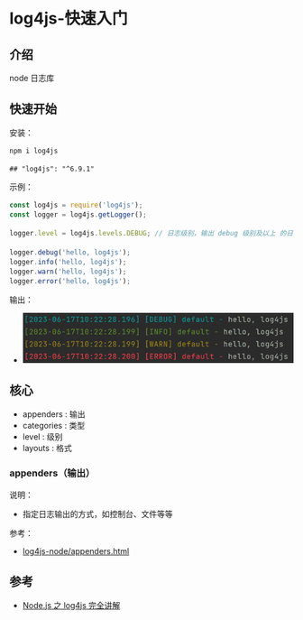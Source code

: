 # log4js-快速入门

## 介绍

node 日志库

## 快速开始

安装：

```shell
npm i log4js

## "log4js": "^6.9.1"
```

示例：

```javascript
const log4js = require('log4js');
const logger = log4js.getLogger();

logger.level = log4js.levels.DEBUG; // 日志级别，输出 debug 级别及以上 的日志

logger.debug('hello, log4js');
logger.info('hello, log4js');
logger.warn('hello, log4js');
logger.error('hello, log4js');
```

输出：

* ![](./images/log4js/01-first.png)

## 核心

* appenders   : 输出
* categories  : 类型
* level       : 级别
* layouts     : 格式

### appenders（输出）

说明：

* 指定日志输出的方式，如控制台、文件等等



参考：

* [log4js-node/appenders.html](https://log4js-node.github.io/log4js-node/appenders.html)

## 参考

* [Node.js 之 log4js 完全讲解](https://zhuanlan.zhihu.com/p/22110802)
